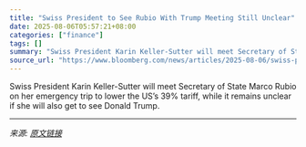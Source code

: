 ```yaml
---
title: "Swiss President to See Rubio With Trump Meeting Still Unclear"
date: 2025-08-06T05:57:21+08:00
categories: ["finance"]
tags: []
summary: "Swiss President Karin Keller-Sutter will meet Secretary of State Marco Rubio on her emergency trip to lower the US’s 39% tariff, while it remains unclear if she will also get to see Donald Trump."
source_url: "https://www.bloomberg.com/news/articles/2025-08-06/swiss-president-set-to-meet-rubio-on-wednesday-to-avert-tariffs"
---
```


Swiss President Karin Keller-Sutter will meet Secretary of State Marco Rubio on her emergency trip to lower the US’s 39% tariff, while it remains unclear if she will also get to see Donald Trump.

---

*来源: [原文链接](https://www.bloomberg.com/news/articles/2025-08-06/swiss-president-set-to-meet-rubio-on-wednesday-to-avert-tariffs)*
